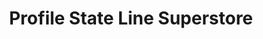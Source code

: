 ---
title: "Profile State Line Superstore"
url: /nashua/profile-state-line-superstore/
shop: car
---
